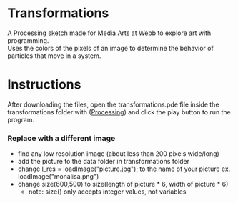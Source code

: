# Transformations
A Processing sketch made for Media Arts at Webb to explore art with programming.\
Uses the colors of the pixels of an image to determine the behavior of particles that move in a system.
# Instructions
After downloading the files, open the transformations.pde file inside the transformations folder with ([Processing](https://processing.org/download/)) and click the play button to run the program.
### Replace with a different image
* find any low resolution image (about less than 200 pixels wide/long)
* add the picture to the data folder in transformations folder
* change l_res = loadImage("picture.jpg"); to the name of your picture ex. loadImage("monalisa.png")
* change size(600,500) to size(length of picture * 6, width of picture * 6)
    * note: size() only accepts integer values, not variables
